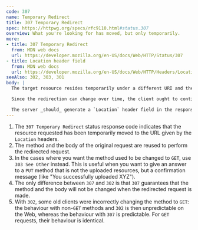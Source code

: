 ```yaml
---
code: 307
name: Temporary Redirect
title: 307 Temporary Redirect
spec: https://httpwg.org/specs/rfc9110.html#status.307
overview: What you're looking for has moved, but only temporarily.
more:
- title: 307 Temporary Redirect
  from: MDN web docs
  url: https://developer.mozilla.org/en-US/docs/Web/HTTP/Status/307
- title: Location header field
  from: MDN web docs
  url: https://developer.mozilla.org/en-US/docs/Web/HTTP/Headers/Location
seeAlso: 302, 303, 301
body: |
  The target resource resides temporarily under a different URI and the user agent **must not** change the request method if it performs an automatic redirection to that URI.

  Since the redirection can change over time, the client ought to continue using the original effective request URI for future requests.

  The server _should_ generate a `Location` header field in the response containing a URI reference for the different URI. The user agent _may_ use the `Location` field value for automatic redirection. The server's response payload usually contains a short hypertext note with a hyperlink to the different URI(s).
---
```


1. The `307 Temporary Redirect` status response code indicates that the resource requested has been temporarily moved to the URL given by the `Location` headers.
1. The method and the body of the original request are reused to perform the redirected request.
1. In the cases where you want the method used to be changed to `GET`, use `303 See Other` instead. This is useful when you want to give an answer to a `PUT` method that is not the uploaded resources, but a confirmation message (like "You successfully uploaded XYZ").
1. The only difference between `307` and `302` is that `307` guarantees that the method and the body will not be changed when the redirected request is made.
1. With `302`, some old clients were incorrectly changing the method to `GET`: the behaviour with non-`GET` methods and `302` is then unpredictable on the Web, whereas the behaviour with `307` is predictable. For `GET` requests, their behaviour is identical.
